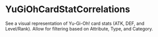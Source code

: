 # YuGiOhCardStatCorrelations
See a visual representation of Yu-Gi-Oh! card stats (ATK, DEF, and Level/Rank). Allow for filtering based on Attribute, Type, and Category.

